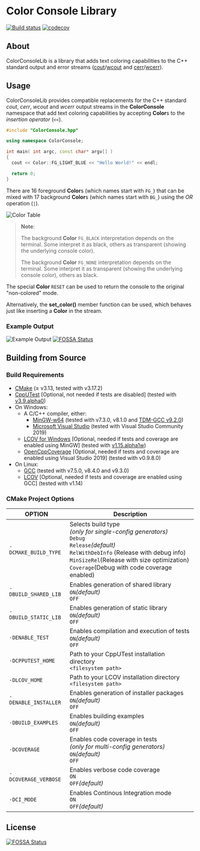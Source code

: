 Color Console Library
===========

[![Build status](https://ci.appveyor.com/api/projects/status/7wi13ayrw0dn2oaq/branch/main?svg=true)](https://ci.appveyor.com/project/jgonzalezdr/colorconsolelib/branch/main)
[![codecov](https://codecov.io/gh/jgonzalezdr/ColorConsoleLib/branch/main/graph/badge.svg)](https://codecov.io/gh/jgonzalezdr/ColorConsoleLib)

## About

ColorConsoleLib is a library that adds text coloring capabilities to the C++ standard output and error streams ([cout](http://www.cplusplus.com/reference/iostream/cout/)/[wcout](http://www.cplusplus.com/reference/iostream/wcout/) and [cerr](http://www.cplusplus.com/reference/iostream/cerr/)/[wcerr](http://www.cplusplus.com/reference/iostream/cout/)).

## Usage

ColorConsoleLib provides compatible replacements for the C++ standard _cout_, _cerr_, _wcout_ and _wcerr_ output streams in the **ColorConsole** namespace that add text coloring capabilities by accepting **Color**s to the _insertion operator_ (`<<`).

``` CPP
#include "ColorConsole.hpp"

using namespace ColorConsole;

int main( int argc, const char* argv[] )
{
  cout << Color::FG_LIGHT_BLUE << "Hello World!" << endl;

  return 0;
}
```

There are 16 foreground **Color**s (which names start with `FG_`) that can be mixed with 17 background **Color**s (which names start with `BG_`) using the _OR_ operation (`|`).

![Color Table](https://github.com/jgonzalezdr/ColorConsoleLib/blob/gh-pages/images/ColorTable.png?raw=true)

> **Note**:
>
> The background **Color** `FG_BLACK` interpretation depends on the terminal. Some interpret it as black, others as transparent (showing the underlying console color).
>
> The background **Color** `FG_NONE` interpretation depends on the terminal. Some interpret it as transparent (showing the underlying console color), others as black.

The special **Color** `RESET` can be used to return the console to the original "non-colored" mode.

Alternatively, the **set_color()** member function can be used, which behaves just like inserting a **Color** in the stream.

### Example Output

![Example Output](https://github.com/jgonzalezdr/ColorConsoleLib/blob/gh-pages/images/ColorConsoleLib.png?raw=true)
[![FOSSA Status](https://app.fossa.com/api/projects/git%2Bgithub.com%2Fjgonzalezdr%2FColorConsoleLib.svg?type=shield)](https://app.fossa.com/projects/git%2Bgithub.com%2Fjgonzalezdr%2FColorConsoleLib?ref=badge_shield)

## Building from Source

### Build Requirements

- [CMake](https://cmake.org/) (≥ v3.13, tested with v3.17.2)
- [CppUTest](http://cpputest.github.io/) [Optional, not needed if tests are disabled] (tested with [v3.9.alpha0](https://github.com/jgonzalezdr/cpputest/releases/download/v3.9.alpha0/cpputest-3.9.alpha0.zip))
- On Windows:
  - A C/C++ compiler, either:
    - [MinGW-w64](https://sourceforge.net/projects/mingw-w64/) (tested with v7.3.0, v8.1.0 and [TDM-GCC v9.2.0](https://jmeubank.github.io/tdm-gcc/download/))
    - [Microsoft Visual Studio](https://www.visualstudio.com/es/downloads/) (tested with Visual Studio Community 2019)
  - [LCOV for Windows](https://github.com/jgonzalezdr/lcov/releases) [Optional, needed if tests and coverage are enabled using MinGW] (tested with [v1.15.alpha1w](https://github.com/jgonzalezdr/lcov/releases/download/v1.15.alpha1w/lcov-v1.15.alpha1w.zip))
  - [OpenCppCoverage](https://github.com/OpenCppCoverage/OpenCppCoverage) [Optional, needed if tests and coverage are enabled using Visual Studio 2019] (tested with v0.9.8.0)
- On Linux:
  - [GCC](https://gcc.gnu.org/) (tested with v7.5.0, v8.4.0 and v9.3.0)
  - [LCOV](http://ltp.sourceforge.net/coverage/lcov.php) [Optional, needed if tests and coverage are enabled using GCC] (tested with v1.14)

### CMake Project Options

| OPTION                | Description |
| -                     | - |
| `-DCMAKE_BUILD_TYPE`  | Selects build type<br>_(only for single-config generators)_<br>`Debug`<br>`Release`_(default)_<br>`RelWithDebInfo` (Release with debug info)<br>`MinSizeRel`(Release with size optimization)<br> `Coverage`(Debug with code coverage enabled) |
| `-DBUILD_SHARED_LIB`  | Enables generation of shared library<br>`ON`_(default)_<br>`OFF` |
| `-DBUILD_STATIC_LIB`  | Enables generation of static library<br>`ON`_(default)_<br>`OFF` |
| `-DENABLE_TEST`       | Enables compilation and execution of tests<br>`ON`_(default)_<br>`OFF` |
| `-DCPPUTEST_HOME`     | Path to your CppUTest installation directory<br>`<filesystem path>` |
| `-DLCOV_HOME`         | Path to your LCOV installation directory<br>`<filesystem path>` |
| `-DENABLE_INSTALLER`  | Enables generation of installer packages<br>`ON`_(default)_<br>`OFF` |
| `-DBUILD_EXAMPLES`    | Enables building examples<br>`ON`_(default)_<br>`OFF` |
| `-DCOVERAGE`          | Enables code coverage in tests<br>_(only for multi-config generators)_<br>`ON`_(default)_<br>`OFF` |
| `-DCOVERAGE_VERBOSE`  | Enables verbose code coverage<br>`ON`<br>`OFF`_(default)_ |
| `-DCI_MODE`           | Enables Continous Integration mode<br>`ON`<br>`OFF`_(default)_ |


## License
[![FOSSA Status](https://app.fossa.com/api/projects/git%2Bgithub.com%2Fjgonzalezdr%2FColorConsoleLib.svg?type=large)](https://app.fossa.com/projects/git%2Bgithub.com%2Fjgonzalezdr%2FColorConsoleLib?ref=badge_large)